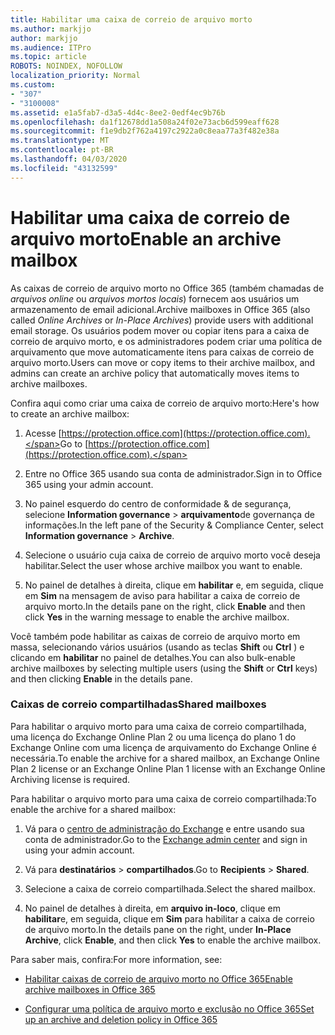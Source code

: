 ```yaml
---
title: Habilitar uma caixa de correio de arquivo morto
ms.author: markjjo
author: markjjo
ms.audience: ITPro
ms.topic: article
ROBOTS: NOINDEX, NOFOLLOW
localization_priority: Normal
ms.custom:
- "307"
- "3100008"
ms.assetid: e1a5fab7-d3a5-4d4c-8ee2-0edf4ec9b76b
ms.openlocfilehash: da1f12678dd1a508a24f02e73acb6d599eaff628
ms.sourcegitcommit: f1e9db2f762a4197c2922a0c8eaa77a3f482e38a
ms.translationtype: MT
ms.contentlocale: pt-BR
ms.lasthandoff: 04/03/2020
ms.locfileid: "43132599"
---
```

# <a name="enable-an-archive-mailbox"></a><span data-ttu-id="8c6fc-102">Habilitar uma caixa de correio de arquivo morto</span><span class="sxs-lookup"><span data-stu-id="8c6fc-102">Enable an archive mailbox</span></span>

<span data-ttu-id="8c6fc-103">As caixas de correio de arquivo morto no Office 365 (também chamadas de *arquivos online* ou *arquivos mortos locais*) fornecem aos usuários um armazenamento de email adicional.</span><span class="sxs-lookup"><span data-stu-id="8c6fc-103">Archive mailboxes in Office 365 (also called *Online Archives* or *In-Place Archives*) provide users with additional email storage.</span></span> <span data-ttu-id="8c6fc-104">Os usuários podem mover ou copiar itens para a caixa de correio de arquivo morto, e os administradores podem criar uma política de arquivamento que move automaticamente itens para caixas de correio de arquivo morto.</span><span class="sxs-lookup"><span data-stu-id="8c6fc-104">Users can move or copy items to their archive mailbox, and admins can create an archive policy that automatically moves items to archive mailboxes.</span></span>
  
<span data-ttu-id="8c6fc-105">Confira aqui como criar uma caixa de correio de arquivo morto:</span><span class="sxs-lookup"><span data-stu-id="8c6fc-105">Here's how to create an archive mailbox:</span></span>
  
1. <span data-ttu-id="8c6fc-106">Acesse [https://protection.office.com](https://protection.office.com).</span><span class="sxs-lookup"><span data-stu-id="8c6fc-106">Go to [https://protection.office.com](https://protection.office.com).</span></span>

2. <span data-ttu-id="8c6fc-107">Entre no Office 365 usando sua conta de administrador.</span><span class="sxs-lookup"><span data-stu-id="8c6fc-107">Sign in to Office 365 using your admin account.</span></span>

3. <span data-ttu-id="8c6fc-108">No painel esquerdo do centro de conformidade &amp; de segurança, selecione **Information governance** \> **arquivamento**de governança de informações.</span><span class="sxs-lookup"><span data-stu-id="8c6fc-108">In the left pane of the Security &amp; Compliance Center, select **Information governance** \> **Archive**.</span></span>

4. <span data-ttu-id="8c6fc-109">Selecione o usuário cuja caixa de correio de arquivo morto você deseja habilitar.</span><span class="sxs-lookup"><span data-stu-id="8c6fc-109">Select the user whose archive mailbox you want to enable.</span></span>

5. <span data-ttu-id="8c6fc-110">No painel de detalhes à direita, clique em **habilitar** e, em seguida, clique em **Sim** na mensagem de aviso para habilitar a caixa de correio de arquivo morto.</span><span class="sxs-lookup"><span data-stu-id="8c6fc-110">In the details pane on the right, click **Enable** and then click **Yes** in the warning message to enable the archive mailbox.</span></span>

<span data-ttu-id="8c6fc-111">Você também pode habilitar as caixas de correio de arquivo morto em massa, selecionando vários usuários (usando as teclas **Shift** ou **Ctrl** ) e clicando em **habilitar** no painel de detalhes.</span><span class="sxs-lookup"><span data-stu-id="8c6fc-111">You can also bulk-enable archive mailboxes by selecting multiple users (using the **Shift** or **Ctrl** keys) and then clicking **Enable** in the details pane.</span></span>
  
### <a name="shared-mailboxes"></a><span data-ttu-id="8c6fc-112">Caixas de correio compartilhadas</span><span class="sxs-lookup"><span data-stu-id="8c6fc-112">Shared mailboxes</span></span>

<span data-ttu-id="8c6fc-113">Para habilitar o arquivo morto para uma caixa de correio compartilhada, uma licença do Exchange Online Plan 2 ou uma licença do plano 1 do Exchange Online com uma licença de arquivamento do Exchange Online é necessária.</span><span class="sxs-lookup"><span data-stu-id="8c6fc-113">To enable the archive for a shared mailbox, an Exchange Online Plan 2 license or an Exchange Online Plan 1 license with an Exchange Online Archiving license is required.</span></span>  

<span data-ttu-id="8c6fc-114">Para habilitar o arquivo morto para uma caixa de correio compartilhada:</span><span class="sxs-lookup"><span data-stu-id="8c6fc-114">To enable the archive for a shared mailbox:</span></span>

1. <span data-ttu-id="8c6fc-115">Vá para o [centro de administração do Exchange](https://outlook.office365.com/ecp) e entre usando sua conta de administrador.</span><span class="sxs-lookup"><span data-stu-id="8c6fc-115">Go to the [Exchange admin center](https://outlook.office365.com/ecp) and sign in using your admin account.</span></span>

2. <span data-ttu-id="8c6fc-116">Vá para **destinatários** > **compartilhados**.</span><span class="sxs-lookup"><span data-stu-id="8c6fc-116">Go to **Recipients** > **Shared**.</span></span>

3. <span data-ttu-id="8c6fc-117">Selecione a caixa de correio compartilhada.</span><span class="sxs-lookup"><span data-stu-id="8c6fc-117">Select the shared mailbox.</span></span>

4. <span data-ttu-id="8c6fc-118">No painel de detalhes à direita, em **arquivo in-loco**, clique em **habilitar**e, em seguida, clique em **Sim** para habilitar a caixa de correio de arquivo morto.</span><span class="sxs-lookup"><span data-stu-id="8c6fc-118">In the details pane on the right, under **In-Place Archive**, click **Enable**, and then click **Yes** to enable the archive mailbox.</span></span>

<span data-ttu-id="8c6fc-119">Para saber mais, confira:</span><span class="sxs-lookup"><span data-stu-id="8c6fc-119">For more information, see:</span></span>
  
- [<span data-ttu-id="8c6fc-120">Habilitar caixas de correio de arquivo morto no Office 365</span><span class="sxs-lookup"><span data-stu-id="8c6fc-120">Enable archive mailboxes in Office 365</span></span>](https://docs.microsoft.com/office365/securitycompliance/enable-archive-mailboxes)

- [<span data-ttu-id="8c6fc-121">Configurar uma política de arquivo morto e exclusão no Office 365</span><span class="sxs-lookup"><span data-stu-id="8c6fc-121">Set up an archive and deletion policy in Office 365</span></span>](https://docs.microsoft.com//office365/securitycompliance/set-up-an-archive-and-deletion-policy-for-mailboxes)
